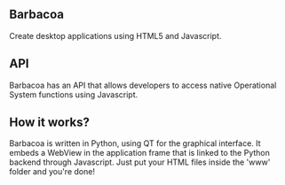 Barbacoa
------------

Create desktop applications using HTML5 and Javascript.


API
------------
Barbacoa has an API that allows developers to access native Operational System functions using Javascript.


How it works?
------------

Barbacoa is written in Python, using QT for the graphical interface. It embeds a WebView in the application frame that is linked to the Python backend through Javascript. Just put your HTML files inside the 'www' folder and you're done!
